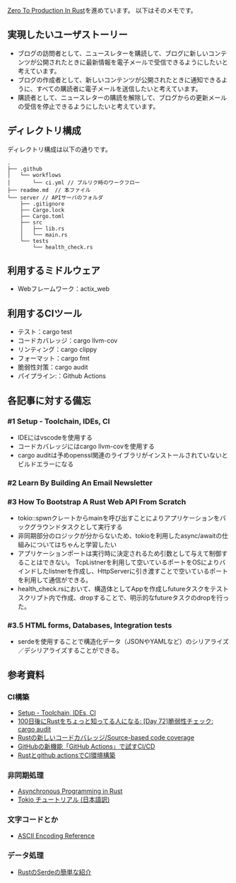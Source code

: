 [Zero To Production In Rust](https://www.lpalmieri.com/)を進めています。
以下はそのメモです。

## 実現したいユーザストーリー
* ブログの訪問者として、ニュースレターを購読して、ブログに新しいコンテンツが公開されたときに最新情報を電子メールで受信できるようにしたいと考えています。
* ブログの作成者として、新しいコンテンツが公開されたときに通知できるように、すべての購読者に電子メールを送信したいと考えています。
* 購読者として、ニュースレターの購読を解除して、ブログからの更新メールの受信を停止できるようにしたいと考えています。

## ディレクトリ構成
ディレクトリ構成は以下の通りです。

```
.
├── .github
│   └── workflows
│       └── ci.yml // プルリク時のワークフロー
├── readme.md  // 本ファイル
└── server // APIサーバのフォルダ
    ├── .gitignore
    ├── Cargo.lock
    ├── Cargo.toml
    ├── src
    │   ├── lib.rs
    │   └── main.rs
    └── tests
        └── health_check.rs
```

## 利用するミドルウェア
* Webフレームワーク：actix_web

## 利用するCIツール
* テスト：cargo test
* コードカバレッジ：cargo llvm-cov
* リンティング：cargo clippy
* フォーマット：cargo fmt
* 脆弱性対策：cargo audit
* パイプライン:：Github Actions

## 各記事に対する備忘
### #1 Setup - Toolchain, IDEs, CI
* IDEにはvscodeを使用する
* コードカバレッジにはcargo llvm-covを使用する
* cargo auditは予めopenssl関連のライブラリがインストールされていないとビルドエラーになる

### #2 Learn By Building An Email Newsletter

### #3 How To Bootstrap A Rust Web API From Scratch
* tokio::spwnクレートからmainを呼び出すことによりアプリケーションをバックグラウンドタスクとして実行する
* 非同期部分のロジックが分からないため、tokioを利用したasync/awaitの仕組みについてはちゃんと学習したい
* アプリケーションポートは実行時に決定されるため引数として与えて制御することはできない。
TcpListnerを利用して空いているポートをOSによりバインドしたlistnerを作成し、HttpServerに引き渡すことで空いているポートを利用して通信ができる。
* health_check.rsにおいて、構造体としてAppを作成しfutureタスクをテストスクリプト内で作成、dropすることで、明示的なfutureタスクのdropを行った。

### #3.5 HTML forms, Databases, Integration tests
* serdeを使用することで構造化データ（JSONやYAMLなど）のシリアライズ／デシリアライズすることができる。

## 参考資料

### CI構築
* [Setup - Toolchain, IDEs, CI](https://www.lpalmieri.com/posts/2020-06-06-zero-to-production-1-setup-toolchain-ides-ci/)
* [100日後にRustをちょっと知ってる人になる: [Day 72]脆弱性チェック: cargo audit](https://zenn.dev/shinyay/articles/hello-rust-day072)
* [Rustの新しいコードカバレッジ/Source-based code coverage](https://qiita.com/dalance/items/69e18fe300760f8d7de0)
* [GitHubの新機能「GitHub Actions」で試すCI/CD](https://knowledge.sakura.ad.jp/23478/?gclid=CjwKCAiAuaKfBhBtEiwAht6H75-E5CRDd-qy1ZLk2Bxcmj1uDFsn9BgGU4EHjGdc1nWUP_NxJXdacxoCrtEQAvD_BwE)
* [Rustとgithub actionsでCI環境構築](https://zenn.dev/naokifujita/articles/c890954165c21f)

### 非同期処理
* [Asynchronous Programming in Rust](https://async-book-ja.netlify.app/01_getting_started/01_chapter.html)
* [Tokio チュートリアル (日本語訳)](https://zenn.dev/magurotuna/books/tokio-tutorial-ja)

### 文字コードとか
* [ASCII Encoding Reference](https://www.w3schools.com/tags/ref_urlencode.ASP)

### データ処理
* [RustのSerdeの簡単な紹介](https://qiita.com/garkimasera/items/0442ee896403c6b78fb2)
